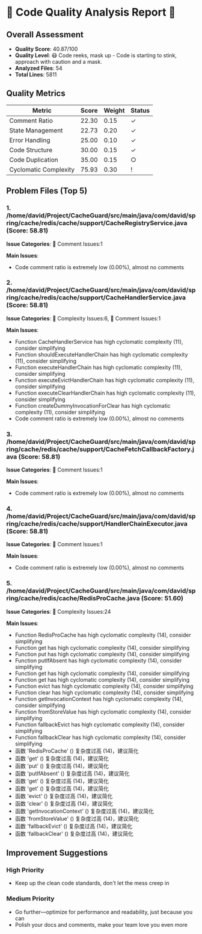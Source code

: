 # 🌸 Code Quality Analysis Report 🌸

## Overall Assessment

- **Quality Score**: 40.87/100
- **Quality Level**: 😷 Code reeks, mask up - Code is starting to stink, approach with caution and a mask.
- **Analyzed Files**: 54
- **Total Lines**: 5811

## Quality Metrics

| Metric | Score | Weight | Status |
|------|------|------|------|
| Comment Ratio | 22.30 | 0.15 | ✓ |
| State Management | 22.73 | 0.20 | ✓ |
| Error Handling | 25.00 | 0.10 | ✓ |
| Code Structure | 30.00 | 0.15 | ✓ |
| Code Duplication | 35.00 | 0.15 | ○ |
| Cyclomatic Complexity | 75.93 | 0.30 | ! |

## Problem Files (Top 5)

### 1. /home/david/Project/CacheGuard/src/main/java/com/david/spring/cache/redis/cache/support/CacheRegistryService.java (Score: 58.81)
**Issue Categories**: 📝 Comment Issues:1

**Main Issues**:
- Code comment ratio is extremely low (0.00%), almost no comments

### 2. /home/david/Project/CacheGuard/src/main/java/com/david/spring/cache/redis/cache/support/CacheHandlerService.java (Score: 58.81)
**Issue Categories**: 🔄 Complexity Issues:6, 📝 Comment Issues:1

**Main Issues**:
- Function CacheHandlerService has high cyclomatic complexity (11), consider simplifying
- Function shouldExecuteHandlerChain has high cyclomatic complexity (11), consider simplifying
- Function executeHandlerChain has high cyclomatic complexity (11), consider simplifying
- Function executeEvictHandlerChain has high cyclomatic complexity (11), consider simplifying
- Function executeClearHandlerChain has high cyclomatic complexity (11), consider simplifying
- Function createDummyInvocationForClear has high cyclomatic complexity (11), consider simplifying
- Code comment ratio is extremely low (0.00%), almost no comments

### 3. /home/david/Project/CacheGuard/src/main/java/com/david/spring/cache/redis/cache/support/CacheFetchCallbackFactory.java (Score: 58.81)
**Issue Categories**: 📝 Comment Issues:1

**Main Issues**:
- Code comment ratio is extremely low (0.00%), almost no comments

### 4. /home/david/Project/CacheGuard/src/main/java/com/david/spring/cache/redis/cache/support/HandlerChainExecutor.java (Score: 58.81)
**Issue Categories**: 📝 Comment Issues:1

**Main Issues**:
- Code comment ratio is extremely low (0.00%), almost no comments

### 5. /home/david/Project/CacheGuard/src/main/java/com/david/spring/cache/redis/cache/RedisProCache.java (Score: 51.60)
**Issue Categories**: 🔄 Complexity Issues:24

**Main Issues**:
- Function RedisProCache has high cyclomatic complexity (14), consider simplifying
- Function get has high cyclomatic complexity (14), consider simplifying
- Function put has high cyclomatic complexity (14), consider simplifying
- Function putIfAbsent has high cyclomatic complexity (14), consider simplifying
- Function get has high cyclomatic complexity (14), consider simplifying
- Function get has high cyclomatic complexity (14), consider simplifying
- Function evict has high cyclomatic complexity (14), consider simplifying
- Function clear has high cyclomatic complexity (14), consider simplifying
- Function getInvocationContext has high cyclomatic complexity (14), consider simplifying
- Function fromStoreValue has high cyclomatic complexity (14), consider simplifying
- Function fallbackEvict has high cyclomatic complexity (14), consider simplifying
- Function fallbackClear has high cyclomatic complexity (14), consider simplifying
- 函数 'RedisProCache' () 复杂度过高 (14)，建议简化
- 函数 'get' () 复杂度过高 (14)，建议简化
- 函数 'put' () 复杂度过高 (14)，建议简化
- 函数 'putIfAbsent' () 复杂度过高 (14)，建议简化
- 函数 'get' () 复杂度过高 (14)，建议简化
- 函数 'get' () 复杂度过高 (14)，建议简化
- 函数 'evict' () 复杂度过高 (14)，建议简化
- 函数 'clear' () 复杂度过高 (14)，建议简化
- 函数 'getInvocationContext' () 复杂度过高 (14)，建议简化
- 函数 'fromStoreValue' () 复杂度过高 (14)，建议简化
- 函数 'fallbackEvict' () 复杂度过高 (14)，建议简化
- 函数 'fallbackClear' () 复杂度过高 (14)，建议简化

## Improvement Suggestions

### High Priority
- Keep up the clean code standards, don't let the mess creep in

### Medium Priority
- Go further—optimize for performance and readability, just because you can
- Polish your docs and comments, make your team love you even more


